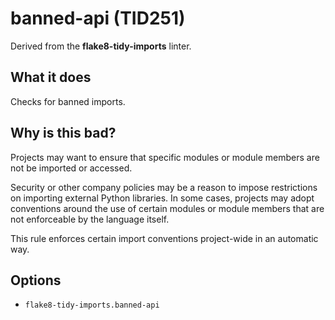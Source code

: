 # banned-api (TID251)

Derived from the **flake8-tidy-imports** linter.

## What it does
Checks for banned imports.

## Why is this bad?
Projects may want to ensure that specific modules or module members are
not be imported or accessed.

Security or other company policies may be a reason to impose
restrictions on importing external Python libraries. In some cases,
projects may adopt conventions around the use of certain modules or
module members that are not enforceable by the language itself.

This rule enforces certain import conventions project-wide in an
automatic way.

## Options
* `flake8-tidy-imports.banned-api`